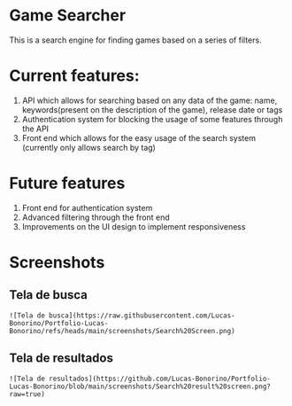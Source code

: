 # Game Searcher
This is a search engine for finding games based on a series of filters. 

# Current features:
1. API which allows for searching based on any data of the game: name, keywords(present on the description of the game), release date or tags
2. Authentication system for blocking the usage of some features through the API
3. Front end which allows for the easy usage of the search system (currently only allows search by tag) 

# Future features
1. Front end for authentication system
2. Advanced filtering through the front end 
3. Improvements on the UI design to implement responsiveness

# Screenshots

## Tela de busca

    ![Tela de busca](https://raw.githubusercontent.com/Lucas-Bonorino/Portfolio-Lucas-Bonorino/refs/heads/main/screenshots/Search%20Screen.png)

## Tela de resultados

    ![Tela de resultados](https://github.com/Lucas-Bonorino/Portfolio-Lucas-Bonorino/blob/main/screenshots/Search%20result%20screen.png?raw=true)
